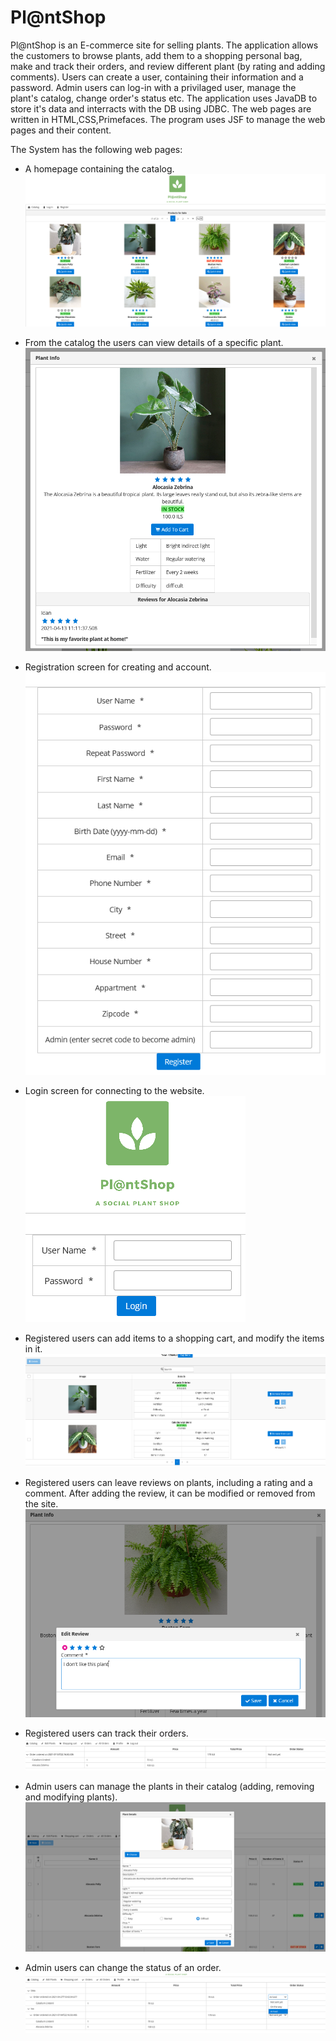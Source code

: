 # Pl@ntShop

Pl@ntShop is an E-commerce site for selling plants.
The application allows the customers to browse plants, add them to a shopping personal bag, make and track their orders, and review different plant (by rating and adding comments).
Users can create a user, containing their information and a password.
Admin users can log-in with a privilaged user, manage the plant's catalog, change order's status etc.
The application uses JavaDB to store it's data and interracts with the DB using JDBC. The web pages are written in HTML,CSS,Primefaces. The program uses JSF to manage the web pages and their content. 

The System has the following web pages:
- A homepage containing the catalog.
![alt text](https://github.com/belea7/PlantShop/blob/main/Screenshots/Homepage.PNG?raw=true)

- From the catalog the users can view details of a specific plant.
![alt text](https://github.com/belea7/PlantShop/blob/main/Screenshots/Plant%20details.PNG?raw=true)

- Registration screen for creating and account.
![alt text](https://github.com/belea7/PlantShop/blob/main/Screenshots/Registration.PNG?raw=true)

- Login screen for connecting to the website.
![alt text](https://github.com/belea7/PlantShop/blob/main/Screenshots/LoginPNG.PNG?raw=true)

- Registered users can add items to a shopping cart, and modify the items in it.
![alt text](https://github.com/belea7/PlantShop/blob/main/Screenshots/Shopping%20cart.PNG?raw=true)

- Registered users can leave reviews on plants, including a rating and a comment. After adding the review, it can be modified or removed from the site.
![alt text](https://github.com/belea7/PlantShop/blob/main/Screenshots/Reviews.PNG?raw=true)

- Registered users can track their orders.
![alt text](https://github.com/belea7/PlantShop/blob/main/Screenshots/Track%20OrdersPNG.PNG?raw=true)

- Admin users can manage the plants in their catalog (adding, removing and modifying plants).
![alt text](https://github.com/belea7/PlantShop/blob/main/Screenshots/Modify%20plant.PNG?raw=true)

- Admin users can change the status of an order.
![alt text](https://github.com/belea7/PlantShop/blob/main/Screenshots/Modify%20Orders.PNG?raw=true)
